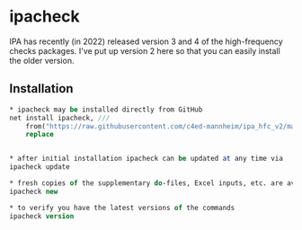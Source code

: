# ipacheck

IPA has recently (in 2022) released version 3 and 4 of the high-frequency checks packages. I've put up version 2 here so that you can easily install the older version.

## Installation

```Stata
* ipacheck may be installed directly from GitHub
net install ipacheck, ///
    from("https://raw.githubusercontent.com/c4ed-mannheim/ipa_hfc_v2/master/ado") ///
    replace 


* after initial installation ipacheck can be updated at any time via
ipacheck update

* fresh copies of the supplementary do-files, Excel inputs, etc. are available via
ipacheck new

* to verify you have the latest versions of the commands
ipacheck version
```

